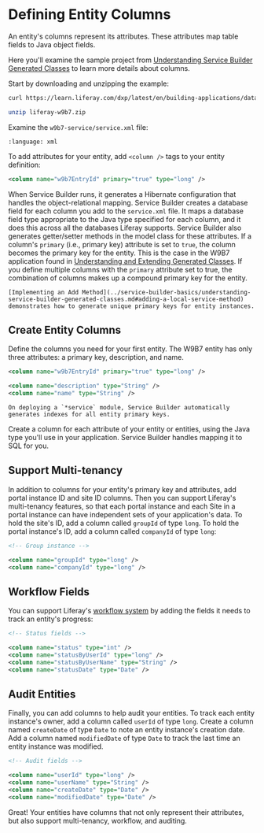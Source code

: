 # Defining Entity Columns

An entity's columns represent its attributes. These attributes map table fields to Java object fields. 

Here you'll examine the sample project from [Understanding Service Builder Generated Classes](../service-builder-basics/understanding-service-builder-generated-classes.md) to learn more details about columns.

Start by downloading and unzipping the example:

   ```bash
   curl https://learn.liferay.com/dxp/latest/en/building-applications/data-frameworks/service-builder/service-builder-basics/liferay-w9b7.zip -O
   ```

   ```bash
   unzip liferay-w9b7.zip
   ```

Examine the `w9b7-service/service.xml` file:

```{literalinclude} ../service-builder-basics/understanding-service-builder-generated-classes/resources/liferay-w9b7.zip/w9b7-service/service.xml
:language: xml
```

To add attributes for your entity, add `<column />` tags to your entity definition:

```xml
<column name="w9b7EntryId" primary="true" type="long" />
```

When Service Builder runs, it generates a Hibernate configuration that handles the object-relational mapping. Service Builder creates a database field for each column you add to the `service.xml` file. It maps a database field type appropriate to the Java type specified for each column, and it does this across all the databases Liferay supports.  Service Builder also generates getter/setter methods in the model class for these attributes. If a column's `primary` (i.e., primary key) attribute is set to `true`, the column becomes the primary key for the entity. This is the case in the W9B7 application found in [Understanding and Extending Generated Classes](../service-builder-basics/understanding-service-builder-generated-classes.md). If you define multiple columns with the `primary` attribute set to true, the combination of columns makes up a compound primary key for the entity.

```{note}
[Implementing an Add Method](../service-builder-basics/understanding-service-builder-generated-classes.md#adding-a-local-service-method) demonstrates how to generate unique primary keys for entity instances.
```

## Create Entity Columns

Define the columns you need for your first entity. The W9B7 entity has only three attributes: a primary key, description, and name.

```xml
<column name="w9b7EntryId" primary="true" type="long" />

<column name="description" type="String" />
<column name="name" type="String" />
```

```{note}
On deploying a `*service` module, Service Builder automatically generates indexes for all entity primary keys.
```

Create a column for each attribute of your entity or entities, using the Java type you'll use in your application. Service Builder handles mapping it to SQL for you.

## Support Multi-tenancy

In addition to columns for your entity's primary key and attributes, add portal instance ID and site ID columns. Then you can support Liferay's multi-tenancy features, so that each portal instance and each Site in a portal instance can have independent sets of your application's data. To hold the site's ID, add a column called `groupId` of type `long`. To hold the portal instance's ID, add a column called `companyId` of type `long`:

```xml
<!-- Group instance -->

<column name="groupId" type="long" />
<column name="companyId" type="long" />
```

## Workflow Fields

You can support Liferay's [workflow system](https://learn.liferay.com/dxp/latest/en/process-automation/workflow/introduction-to-workflow.md) by adding the fields it needs to track an entity's progress:

```xml
<!-- Status fields -->

<column name="status" type="int" />
<column name="statusByUserId" type="long" />
<column name="statusByUserName" type="String" />
<column name="statusDate" type="Date" />
```

## Audit Entities

Finally, you can add columns to help audit your entities. To track each entity instance's owner, add a column called `userId` of type `long`. Create a column named `createDate` of type `Date` to note an entity instance's creation date. Add a column named `modifiedDate` of type `Date` to track the last time an entity instance was modified.

```xml
<!-- Audit fields -->

<column name="userId" type="long" />
<column name="userName" type="String" />
<column name="createDate" type="Date" />
<column name="modifiedDate" type="Date" />
```

Great! Your entities have columns that not only represent their attributes, but also support multi-tenancy, workflow, and auditing.
